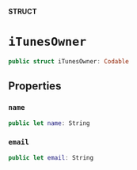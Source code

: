 **STRUCT**

# `iTunesOwner`

```swift
public struct iTunesOwner: Codable
```

## Properties
### `name`

```swift
public let name: String
```

### `email`

```swift
public let email: String
```
